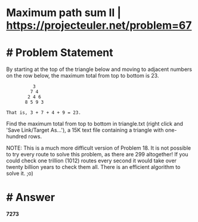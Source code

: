 # Maximum path sum II | https://projecteuler.net/problem=67

# # Problem Statement

By starting at the top of the triangle below and moving to adjacent numbers on the row below, the maximum total from top to bottom is 23.
```
          3
         7 4
        2 4 6
       8 5 9 3
       
That is, 3 + 7 + 4 + 9 = 23.
```
Find the maximum total from top to bottom in triangle.txt (right click and 'Save Link/Target As...'), a 15K text file containing a triangle with one-hundred rows.

NOTE: This is a much more difficult version of Problem 18. It is not possible to try every route to solve this problem, as there are 299 altogether! If you could check one trillion (1012) routes every second it would take over twenty billion years to check them all. There is an efficient algorithm to solve it. ;o)


# # Answer
**7273**
